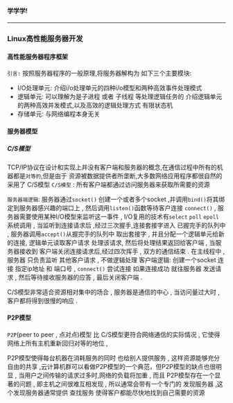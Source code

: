 #### 学学学!
***
### __Linux高性能服务器开发__
#### 高性能服务器程序框架  
`引言:` 按照服务器程序的一般原理,将服务器解构为 如下三个主要模块:  
 
*  I/O处理单元: 介绍i/o处理单元的四种i/o模型和两种高效事件处理模式  
*  逻辑单元: 可以理解为是子进程 或者 子线程 等处理逻辑任务的  介绍逻辑单元的两种高效并发模式,以及高效的逻辑处理方式 有限状态机  
*  存储单元: 与网络编程本身无关   

  
#### 服务器模型  
##### C/S模型
TCP/IP协议在设计和实现上并没有客户端和服务器的概念,在通信过程中所有的机器都是`对等的`,但是由于 资源被数据提供者所垄断,大多数网络应用程序都很自然的采用了 C/S模型
`C/S模型` : 所有客户端都通过访问服务器来获取所需要的资源






`服务器端逻辑`: 服务器通过`socket()` 创建一个或者多个socket ,并调用`bind()`将其绑定到服务器感兴趣的端口上 , 然后调用`listen()`函数等待客户连接 `connect()` , 服务器需要使用某种I/O模型来监听这一事件 , I/O复用的技术有`select` `poll` `epoll` 系统调用 , 当监听到连接请求后 ,经过三次握手,连接套接字进入 已握完手的队列中 ,  服务器调用`accept()`从握完手的队列中 取出套接字 , 并且分配一个逻辑单元给新的连接, 逻辑单元读取客户请求 处理该请求, 然后将处理结果返回给客户端 , 当服务器接收到 客户端关闭连接请求后,经过四次挥手 , 双方的通信结束 . 在主线程中 , 服务器 只负责监听 其他客户请求 , 不做逻辑处理 
客户端逻辑: 创建一个socket 连接 指定ip地址 和 端口号 , `connect()` 尝试连接 如果连接成功 就往服务器 发送请求 , 然后等待接收服务器的应答 , 最后关闭客户端 .

C/S模型非常适合资源相对集中的场合 , 服务器是通信的中心 , 当访问量过大时 , 客户都将得到很慢的响应 .

#### P2P模型
`P2P`(peer to peer , 点对点)模型 比 C/S模型更符合网络通信的实际情况 , 它使得 网络上所有主机重新回归对等的地位 ,




P2P模型使得每台机器在消耗服务的同时 也给别人提供服务 , 这样资源能够充分自由的共享 ,云计算机群可以看做P2P模型的一个典范，但P2P模型的缺点也很明显 , 当用户之间传输的请求过多时,网络的负载将加重 , 而且 P2P模型存在一个显著的问题 , 即主机之间很难互相发现 , 所以通常会带有一个专门的 发现服务器 ,这个发现服务器通常提供 查找服务 使得客户都能尽快地找到自己需要的资源

















